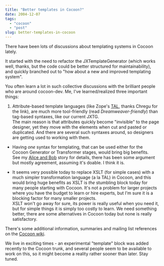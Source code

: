 ```yaml
---
title: "Better templates in Cocoon?"
date: 2004-12-07
tags: 
  - "cocoon"
  - "post"
slug: better-templates-in-cocoon
---
```


There have been lots of discussions about templating systems in Cocoon lately.

It started with the need to refactor the JXTemplateGenerator (which works well, thanks, but the code could be better structured for maintainability), and quickly branched out to "how about a new and improved templating system".

You often learn a lot in such collective discussions with the brilliant people who are around cocoon-dev. Me, I've learned/realized three important things:

1. Attribute-based template languages (like Zope's [TAL](http://www.zope.org/Wikis/DevSite/Projects/ZPT/TAL), thanks Chregu for the link), are much more tool-friendly (read _Dreamweaver-friendly_) than tag-based syntaxes, like our current JXTG.  
    The main reason is that attributes quickly become "invisible" to the page designer, yet they move with the elements when cut and pasted or duplicated. And there are several such syntaxes around, so designers are getting used to working with them.

- Having _one_ syntax for templating, that can be used either for the Cocoon Generator or Transformer stages, would bring big benefits.  
    See my [Alice and Bob](http://marc.theaimsgroup.com/?l=xml-cocoon-dev&m=110231970204971&w=2) story for details, there has been some argument but mostly agreement, assuming it's doable. I think it is.

- It seems very possible today to replace XSLT (for simple cases) with a much simpler transformation language (a la TAL) in Cocoon, and this would bring huge benefits as XSLT is _the_ stumbling block today for many people starting with Cocoon. It's not a problem for larger projects where you have the budget to learn or hire experts, but I'm sure it is a blocking factor for many smaller projects.  
    XSLT won't go away for sure, its power is really useful when you need it, but for simple things it is simply too costly to learn. We need something better, there are some alternatives in Cocoon today but none is really satisfactory.

There's some additional information, summaries and mailing list references on the [Cocoon wiki](http://wiki.apache.org/cocoon/Templates).

We live in exciting times - an experimental "template" block was added recently to the Cocoon trunk, and several people seem to be available to work on this, so it might become a reality rather sooner than later. Stay tuned.
